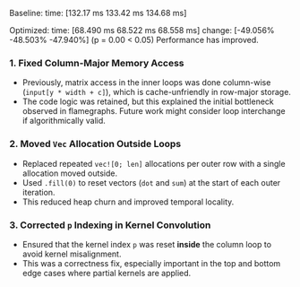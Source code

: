 Baseline:
time:   [132.17 ms 133.42 ms 134.68 ms]

Optimized:
time:   [68.490 ms 68.522 ms 68.558 ms]
change: [-49.056% -48.503% -47.940%] (p = 0.00 < 0.05)
Performance has improved.

### 1. **Fixed Column-Major Memory Access**
- Previously, matrix access in the inner loops was done column-wise (`input[y * width + c]`), which is cache-unfriendly in row-major storage.
- The code logic was retained, but this explained the initial bottleneck observed in flamegraphs. Future work might consider loop interchange if algorithmically valid.

### 2. **Moved `Vec` Allocation Outside Loops**
- Replaced repeated `vec![0; len]` allocations per outer row with a single allocation moved outside.
- Used `.fill(0)` to reset vectors (`dot` and `sum`) at the start of each outer iteration.
- This reduced heap churn and improved temporal locality.

### 3. **Corrected `p` Indexing in Kernel Convolution**
- Ensured that the kernel index `p` was reset **inside** the column loop to avoid kernel misalignment.
- This was a correctness fix, especially important in the top and bottom edge cases where partial kernels are applied.